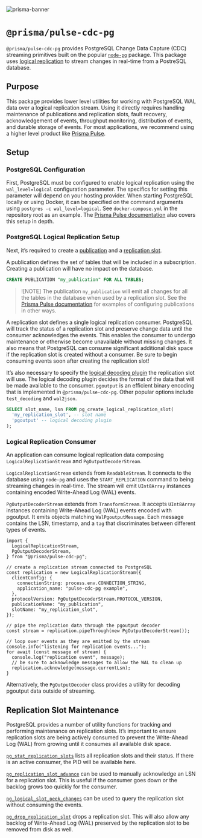 ![prisma-banner](https://github.com/user-attachments/assets/34a2c3f2-ca56-4e84-a644-6d422e144da7)

# `@prisma/pulse-cdc-pg`

`@prisma/pulse-cdc-pg` provides PostgreSQL Change Data Capture (CDC) streaming primitives built on the popular [`node-pg`](https://www.npmjs.com/package/pg) package. This package uses [logical replication](https://www.postgresql.org/docs/current/logical-replication.html) to stream changes in real-time from a PostreSQL database.

## Purpose

This package provides lower level utilities for working with PostgreSQL WAL data over a logical replication stream. Using it directly requires handling maintenance of publications and replication slots, fault recovery, acknowledgement of events, throughput monitoring, distribution of events, and durable storage of events. For most applications, we recommend using a higher level product like [Prisma Pulse](https://prisma.io/puse).

## Setup

### PostgreSQL Configuration

First, PostgreSQL must be configured to enable logical replication using the `wal_level=logical` configuration parameter. The specifics for setting this parameter will depend on your hosting provider. When starting PostgreSQL locally or using Docker, it can be specified on the command arguments using `postgres -c wal_level=logical`. See `docker-compose.yml` in the repository root as an example. The [Prisma Pulse documentation](https://www.prisma.io/docs/pulse/database-setup/general-database-instructions) also covers this setup in depth.

### PostgreSQL Logical Replication Setup

Next, it’s required to create a [publication](https://www.postgresql.org/docs/current/logical-replication-publication.html) and a [replication slot](https://www.postgresql.org/docs/current/logicaldecoding-explanation.html#LOGICALDECODING-REPLICATION-SLOTS).

A publication defines the set of tables that will be included in a subscription. Creating a publication will have no impact on the database.

```sql
CREATE PUBLICATION "my_publication" FOR ALL TABLES;
```

> ![NOTE]
> The publication `my_publication` will emit all changes for all the tables in the database when used by a replication slot. See the [Prisma Pulse documentation](https://www.prisma.io/docs/pulse/database-setup/general-database-instructions#creating-a-publication-slot) for examples of configuring publications in other ways.

A replication slot defines a single logical replication consumer. PostgreSQL will track the status of a replication slot and preserve change data until the consumer acknowledges the events. This enables the consumer to undergo maintenance or otherwise become unavailable without missing changes. It also means that PostgreSQL can consume significant additional disk space if the replication slot is created without a consumer. Be sure to begin consuming events soon after creating the replication slot!

It’s also necessary to specify the [logical decoding plugin](https://www.postgresql.org/docs/current/logicaldecoding-explanation.html#LOGICALDECODING-EXPLANATION-OUTPUT-PLUGINS) the replication slot will use. The logical decoding plugin decides the format of the data that will be made available to the consumer. `pgoutput` is an efficient binary encoding that is implemented in `@prisma/pulse-cdc-pg`. Other popular options include `test_decoding` and `wal2json`.

```sql
SELECT slot_name, lsn FROM pg_create_logical_replication_slot(
  'my_replication_slot', -- slot name
  'pgoutput' -- logical decoding plugin
);
```

### Logical Replication Consumer

An application can consume logical replication data composing `LogicalReplicationStream` and `PgOutputDecoderStream`.

`LogicalReplicationStream` extends from `ReadableStream`. It connects to the database using `node-pg` and uses the `START_REPLICATION` command to being streaming changes in real-time. The stream will emit `UInt8Array` instances containing encoded Write-Ahead Log (WAL) events.

`PgOutputDecoderStream` extends from `TransformStream`. It accepts `UInt8Array` instances containing Write-Ahead Log (WAL) events encoded with pgoutput. It emits objects matching `WalPgoutputMessage`. Each message contains the LSN, timestamp, and a `tag` that discriminates between different types of events.

```tsx
import {
  LogicalReplicationStream,
  PgOutputDecoderStream,
} from "@prisma/pulse-cdc-pg";

// create a replication stream connected to PostgreSQL
const replication = new LogicalReplicationStream({
  clientConfig: {
    connectionString: process.env.CONNECTION_STRING,
    application_name: "pulse-cdc-pg example",
  },
  protocolVersion: PgOutputDecoderStream.PROTOCOL_VERSION,
  publicationName: "my_publication",
  slotName: "my_replication_slot",
});

// pipe the replication data through the pgoutput decoder
const stream = replication.pipeThrough(new PgOutputDecoderStream());

// loop over events as they are emitted by the stream
console.info("listening for replication events...");
for await (const message of stream) {
  console.log("replication event", message);
  // be sure to acknowledge messages to allow the WAL to clean up
  replication.acknowledge(message.currentLsn);
}
```

Alternatively, the `PgOutputDecoder` class provides a utility for decoding pgoutput data outside of streaming.

## Replication Slot Maintenance

PostgreSQL provides a number of utility functions for tracking and performing maintenance on replication slots. It’s important to ensure replication slots are being actively consumed to prevent the Write-Ahead Log (WAL) from growing until it consumes all available disk space.

[`pg_stat_replication_slots`](https://pgpedia.info/p/pg_stat_replication_slots.html) lists all replication slots and their status. If there is an active consumer, the PID will be available here.

[`pg_replication_slot_advance`](https://pgpedia.info/p/pg_replication_slot_advance.html) can be used to manually acknowledge an LSN for a replication slot. This is useful if the consumer goes down or the backlog grows too quickly for the consumer.

[`pg_logical_slot_peek_changes`](https://pgpedia.info/p/pg_logical_slot_peek_changes.html) can be used to query the replication slot without consuming the events.

[`pg_drop_replication_slot`](https://pgpedia.info/p/pg_drop_replication_slot.html) drops a replication slot. This will also allow any backlog of Write-Ahead Log (WAL) preserved by the replication slot to be removed from disk as well.
